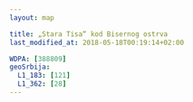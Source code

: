 ```yaml
---
layout: map

title: „Stara Tisa“ kod Bisernog ostrva
last_modified_at: 2018-05-18T00:19:14+02:00

WDPA: [388809]
geoSrbija:
  L1_183: [121]
  L1_362: [28]
---
```

